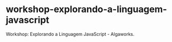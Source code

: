 # workshop-explorando-a-linguagem-javascript

Workshop: Explorando a Linguagem JavaScript - Algaworks.

